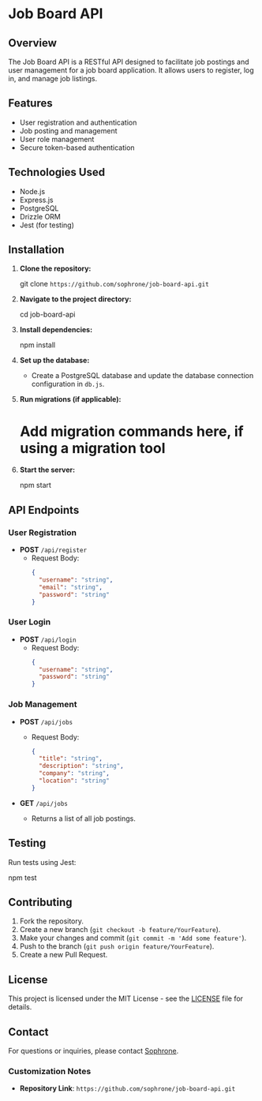# Job Board API

## Overview

The Job Board API is a RESTful API designed to facilitate job postings and user management for a job board application. It allows users to register, log in, and manage job listings.

## Features

- User registration and authentication
- Job posting and management
- User role management
- Secure token-based authentication

## Technologies Used

- Node.js
- Express.js
- PostgreSQL
- Drizzle ORM
- Jest (for testing)

## Installation

1. **Clone the repository:**

   git clone `https://github.com/sophrone/job-board-api.git`

2. **Navigate to the project directory:**

   cd job-board-api

3. **Install dependencies:**

   npm install

4. **Set up the database:**

   - Create a PostgreSQL database and update the database connection configuration in `db.js`.

5. **Run migrations (if applicable):**

   # Add migration commands here, if using a migration tool

6. **Start the server:**

   npm start

## API Endpoints

### User Registration

- **POST** `/api/register`
  - Request Body:
    ```json
    {
      "username": "string",
      "email": "string",
      "password": "string"
    }
    ```

### User Login

- **POST** `/api/login`
  - Request Body:
    ```json
    {
      "username": "string",
      "password": "string"
    }
    ```

### Job Management

- **POST** `/api/jobs`

  - Request Body:
    ```json
    {
      "title": "string",
      "description": "string",
      "company": "string",
      "location": "string"
    }
    ```

- **GET** `/api/jobs`
  - Returns a list of all job postings.

## Testing

Run tests using Jest:

npm test

## Contributing

1. Fork the repository.
2. Create a new branch (`git checkout -b feature/YourFeature`).
3. Make your changes and commit (`git commit -m 'Add some feature'`).
4. Push to the branch (`git push origin feature/YourFeature`).
5. Create a new Pull Request.

## License

This project is licensed under the MIT License - see the [LICENSE](LICENSE) file for details.

## Contact

For questions or inquiries, please contact [Sophrone](mailto:victordev73@gmail.com).

### Customization Notes

- **Repository Link**: `https://github.com/sophrone/job-board-api.git`

